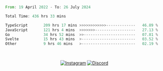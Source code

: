 <!--START_SECTION:waka-->

```rust
From: 19 April 2022 - To: 26 July 2024

Total Time: 436 hrs 33 mins

TypeScript       209 hrs 17 mins >>>>>>>>>>>>-------------   46.89 %
JavaScript       121 hrs 4 mins  >>>>>>>------------------   27.13 %
Go               34 hrs 52 mins  >>-----------------------   07.81 %
Svelte           15 hrs 43 mins  >------------------------   03.52 %
Other            9 hrs 46 mins   >------------------------   02.19 %
```

<!--END_SECTION:waka-->


<!-- &nbsp;<div align="center">
  [![Spotify](https://supakorn-spotify.vercel.app/api/spotify?background_color=0d1117&border_color=ffffff)](https://open.spotify.com/user/314ljfgc3h2e3vrqtbm3tq35t5zq?si=f93b8de147494e3a)  
</div>
-->

&nbsp;<div align="center">
  [![Instagram](https://img.shields.io/badge/Instagram-E4405F?style=for-the-badge&logo=instagram&logoColor=white)](https://www.instagram.com/supakornigm/)
  [![Discord](https://img.shields.io/badge/Discord-7289DA?style=for-the-badge&logo=discord&logoColor=white)](https://discord.com/users/977487166609457172)
</div>



